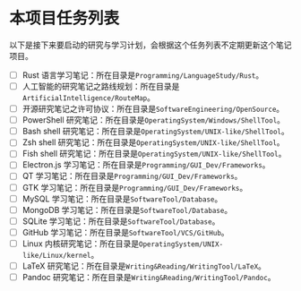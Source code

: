 # 本项目任务列表

以下是接下来要启动的研究与学习计划，会根据这个任务列表不定期更新这个笔记项目。

- [ ] Rust 语言学习笔记：所在目录是`Programming/LanguageStudy/Rust`。
- [ ] 人工智能的研究笔记之路线规划：所在目录是`ArtificialIntelligence/RouteMap`。
- [ ] 开源研究笔记之许可协议：所在目录是`SoftwareEngineering/OpenSource`。
- [ ] PowerShell 研究笔记：所在目录是`OperatingSystem/Windows/ShellTool`。
- [ ] Bash shell 研究笔记：所在目录是`OperatingSystem/UNIX-like/ShellTool`。
- [ ] Zsh shell 研究笔记：所在目录是`OperatingSystem/UNIX-like/ShellTool`。
- [ ] Fish shell 研究笔记：所在目录是`OperatingSystem/UNIX-like/ShellTool`。
- [ ] Electron.js 学习笔记：所在目录是`Programming/GUI_Dev/Frameworks`。
- [ ] QT 学习笔记：所在目录是`Programming/GUI_Dev/Frameworks`。
- [ ] GTK 学习笔记：所在目录是`Programming/GUI_Dev/Frameworks`。
- [ ] MySQL 学习笔记：所在目录是`SoftwareTool/Database`。
- [ ] MongoDB 学习笔记：所在目录是`SoftwareTool/Database`。
- [ ] SQLite 学习笔记：所在目录是`SoftwareTool/Database`。
- [ ] GitHub 学习笔记：所在目录是`SoftwareTool/VCS/GitHub`。
- [ ] Linux 内核研究笔记：所在目录是`OperatingSystem/UNIX-like/Linux/kernel`。
- [ ] LaTeX 研究笔记：所在目录是`Writing&Reading/WritingTool/LaTeX`。
- [ ] Pandoc 研究笔记：所在目录是`Writing&Reading/WritingTool/Pandoc`。
